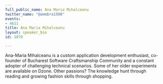 ```yaml
---
full_public_name: Ana Maria Mihalceanu
twitter_name: "@ammbra1508"
events:
- 4611
title: Ana Maria Mihalceanu
layout: speaker_bio
id: 1879

---
```

Ana-Maria Mihalceanu is a custom application development enthusiast, co-founder of Bucharest Software Craftsmanship Community and a constant adopter of challenging technical scenarios. Some of her older experiments are available on Dzone. Other passions? The knowledge hunt through reading and growing fashion skills through shopping.